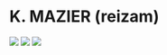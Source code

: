 # K. MAZIER (reizam)

[<img src="https://img.shields.io/badge/Student-42-lightgrey?style=for-the-badge">](https://42.fr)
[<img src="https://img.shields.io/badge/%20PROFILE-MALT-critical?style=for-the-badge">](https://www.malt.fr/profile/karlmazier)
[<img src="https://img.shields.io/badge/%20PROFILE-LINKEDIN-blue?style=for-the-badge">](https://www.linkedin.com/in/karl-mazier-06b08122b/)
